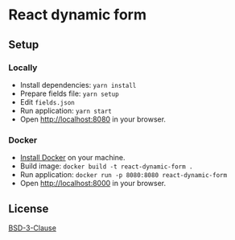 # React dynamic form

## Setup

### Locally

* Install dependencies: `yarn install`
* Prepare fields file: `yarn setup`
* Edit `fields.json`
* Run application: `yarn start`
* Open [http://localhost:8080](http://localhost:8080) in your browser.

### Docker

* [Install Docker](https://docs.docker.com/get-docker/) on your machine.
* Build image: `docker build -t react-dynamic-form .`
* Run application: `docker run -p 8080:8080 react-dynamic-form`
* Open [http://localhost:8000](http://localhost:8080) in your browser.

## License

[BSD-3-Clause](LICENSE)
